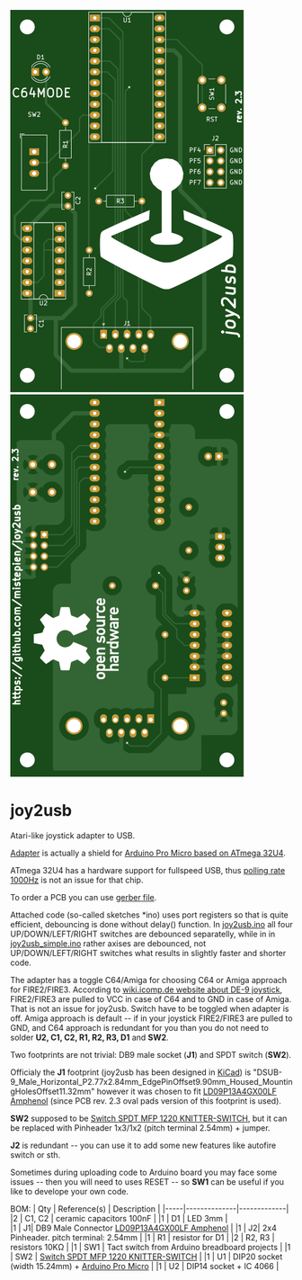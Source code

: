 ![alt text](https://github.com/mistepien/joy2usb/blob/main/top.svg)
![alt text](https://github.com/mistepien/joy2usb/blob/main/bottom.svg)

# joy2usb
Atari-like joystick adapter to USB.

<a href="https://github.com/mistepien/joy2usb/blob/main/joy2usb.pdf">Adapter</a> is actually a shield for 
<a href="https://learn.sparkfun.com/tutorials/pro-micro--fio-v3-hookup-guide/hardware-overview-pro-micro">Arduino Pro Micro based on ATmega 32U4</a>.

ATmega 32U4 has a hardware support for fullspeed USB, thus <a href="https://wiki.archlinux.org/title/mouse_polling_rate">polling rate 1000Hz</a> is not an issue for that chip.

To order a PCB you can use <a href="https://github.com/mistepien/joy2usb/blob/main/gerber.zip">gerber file<a>.

Attached code (so-called sketches *ino) uses port registers so that is quite efficient, debouncing is done without delay() function. In  <a href="https://github.com/mistepien/joy2usb/blob/main/firmware/joy2usb.ino">joy2usb.ino</a> all four UP/DOWN/LEFT/RIGHT switches 
are debounced separatelly, while in in <a href="https://github.com/mistepien/joy2usb/blob/main/firmware/joy2usb_simple.ino">joy2usb_simple.ino</a> rather axises are debounced, not UP/DOWN/LEFT/RIGHT switches what results in slightly faster and shorter code.

The adapter has a toggle C64/Amiga for choosing C64 or Amiga approach for FIRE2/FIRE3. According to <a href="http://wiki.icomp.de/wiki/DE-9_Joystick"> wiki.icomp.de website about DE-9 joystick</a>, FIRE2/FIRE3 are pulled to VCC in case of C64 and to GND in case of Amiga. That is not an issue for joy2usb. Switch have to be toggled when adapter is off. Amiga approach is default -- if in your joystick FIRE2/FIRE3 are pulled to GND, and C64 approach is redundant for you than you do not need to solder <b>U2, C1, C2, R1, R2, R3, D1</b> and <b>SW2</b>.

Two footprints are not trivial: DB9 male socket (<b>J1</b>) and SPDT switch (<b>SW2</b>).

Officialy the <b>J1</b> footprint (joy2usb has been designed in <a href="https://www.kicad.org/">KiCad</a>) is "DSUB-9_Male_Horizontal_P2.77x2.84mm_EdgePinOffset9.90mm_Housed_MountingHolesOffset11.32mm"
however it was chosen to fit <a href="https://www.tme.eu/pl/en/details/ld09p13a4gx00lf/d-sub-plugs-and-sockets/amphenol-communications-solutions/">   LD09P13A4GX00LF Amphenol</a> (since PCB rev. 2.3 oval pads version of this footprint is used).

<b>SW2</b> supposed to be <a href="https://www.tme.eu/pl/en/details/mfp1220/slide-switches/knitter-switch/mfp-1220">Switch SPDT MFP 1220 KNITTER-SWITCH</a>, but it can be replaced with Pinheader 1x3/1x2 (pitch terminal 2.54mm) + jumper.

<b>J2</b> is redundant -- you can use it to add some new features like autofire switch or sth.

Sometimes during uploading code to Arduino board you may face some issues -- then you will need to uses RESET -- so <b>SW1</b> can be useful if you like to develope your own code.

BOM:
| Qty	| Reference(s) | Description |
|-----|--------------|-------------|
|2 | C1, C2	| ceramic capacitors 100nF |
|1 | D1 | LED 3mm |  
|1 |	J1|	DB9 Male Connector <a href="https://www.tme.eu/pl/en/details/ld09p13a4gx00lf/d-sub-plugs-and-sockets/amphenol-communications-solutions/">   LD09P13A4GX00LF Amphenol</a> |
|1 |	J2|	2x4 Pinheader. pitch terminal: 2.54mm |
|1 | R1 | resistor for D1 |
|2 | R2, R3	| resistors 10KΩ |
|1 | SW1 | Tact switch from Arduino breadboard projects |
|1 | SW2 | <a href="https://www.tme.eu/pl/en/details/mfp1220/slide-switches/knitter-switch/mfp-1220">Switch SPDT MFP 1220 KNITTER-SWITCH</a> |
|1 | U1 |	DIP20 socket (width 15.24mm) + <a href="https://learn.sparkfun.com/tutorials/pro-micro--fio-v3-hookup-guide/hardware-overview-pro-micro">Arduino Pro Micro</a> |
|1 |	U2	| DIP14 socket + IC 4066	 |




